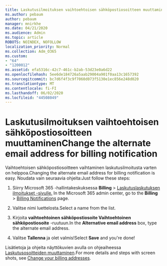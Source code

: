 ```yaml
---
title: Laskutusilmoituksen vaihtoehtoisen sähköpostiosoitteen muuttaminen
ms.author: pebaum
author: pebaum
manager: mnirkhe
ms.date: 04/21/2020
ms.audience: Admin
ms.topic: article
ROBOTS: NOINDEX, NOFOLLOW
localization_priority: Normal
ms.collection: Adm_O365
ms.custom:
- "64"
- "1200012"
ms.assetid: efa5316c-42c7-461c-b2ab-53d23e0a6d22
ms.openlocfilehash: 5ee6de184726a5aab29004a901f0aa13c1657392
ms.sourcegitcommit: bc7d6f4f3c9f7060d073f5130e1ec856e248d020
ms.translationtype: MT
ms.contentlocale: fi-FI
ms.lasthandoff: 06/02/2020
ms.locfileid: "44508049"
---
```

# <a name="change-the-alternate-email-address-for-billing-notification"></a><span data-ttu-id="9ffa9-102">Laskutusilmoituksen vaihtoehtoisen sähköpostiosoitteen muuttaminen</span><span class="sxs-lookup"><span data-stu-id="9ffa9-102">Change the alternate email address for billing notification</span></span>

<span data-ttu-id="9ffa9-103">Vaihtoehtoisen sähköpostiosoitteen vaihtaminen laskutusilmoitusta varten on helppoa.</span><span class="sxs-lookup"><span data-stu-id="9ffa9-103">Changing the alternate email address for billing notification is easy.</span></span> <span data-ttu-id="9ffa9-104">Noudata vain seuraavia ohjeita:</span><span class="sxs-lookup"><span data-stu-id="9ffa9-104">Just follow these steps:</span></span>
  
1. <span data-ttu-id="9ffa9-105">Siirry Microsoft 365 -hallintakeskuksessa **Billing** \> [Laskutuslaskutuksen ilmoitukset -sivulle.](https://go.microsoft.com/fwlink/p/?linkid=853212)  </span><span class="sxs-lookup"><span data-stu-id="9ffa9-105">In the Microsoft 365 admin center, go to the **Billing** \>  [Billing Notifications](https://go.microsoft.com/fwlink/p/?linkid=853212) page.</span></span>

2. <span data-ttu-id="9ffa9-106">Valitse nimi luettelosta.</span><span class="sxs-lookup"><span data-stu-id="9ffa9-106">Select a name from the list.</span></span>

3. <span data-ttu-id="9ffa9-107">Kirjoita **vaihtoehtoinen sähköpostiosoite Vaihtoehtoinen sähköpostiosoite** -ruutuun.</span><span class="sxs-lookup"><span data-stu-id="9ffa9-107">In the **Alternative email address** box, type the alternate email address.</span></span>

4. <span data-ttu-id="9ffa9-108">Valitse **Tallenna** ja olet valmis!</span><span class="sxs-lookup"><span data-stu-id="9ffa9-108">Select **Save** and you're done!</span></span>

<span data-ttu-id="9ffa9-109">Lisätietoja ja ohjeita näyttökuvien avulla on ohjeaiheessa [Laskutusosoitteiden muuttaminen](https://docs.microsoft.com/microsoft-365/commerce/billing-and-payments/change-your-billing-addresses).</span><span class="sxs-lookup"><span data-stu-id="9ffa9-109">For more details and steps with screen shots, see [Change your billing addresses](https://docs.microsoft.com/microsoft-365/commerce/billing-and-payments/change-your-billing-addresses).</span></span>
  